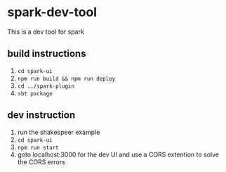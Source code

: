 # spark-dev-tool

This is a dev tool for spark

## build instructions

1. `cd spark-ui`
2. `npm run build && npm run deploy`
3. `cd ../spark-plugin`
4. `sbt package`

## dev instruction
1. run the shakespeer example
2. `cd spark-ui`
3. `npm run start`
4. goto localhost:3000 for the dev UI and use a CORS extention to solve the CORS errors